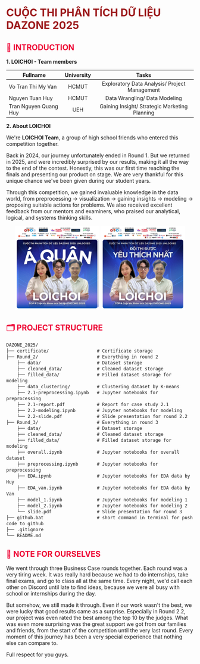 ## <h1><strong><a href="https://www.facebook.com/DAZONE.RCS" style="color:#9c191b; text-decoration:none; font-weight:bold;">CUỘC THI PHÂN TÍCH DỮ LIỆU DAZONE 2025</a></strong></h1>


## <h2><strong><span style="color:#ee0434; font-weight:bold">👋 INTRODUCTION</span></strong></h2>

**1. LOICHOI - Team members**

| Fullname              | University | Tasks                                         |
|-----------------------|:----------:|:---------------------------------------------:|
| Vo Tran Thi My Van    | HCMUT      | Exploratory Data Analysis/ Project Management |
| Nguyen Tuan Huy       | HCMUT      | Data Wrangling/ Data Modeling                 |
| Tran Nguyen Quang Huy | UEH        | Gaining Insight/ Strategic Marketing Planning |


**2. About LOICHOI**

  We're **LOICHOI Team**, a group of high school friends who entered this competition together.

  Back in 2024, our journey unfortunately ended in Round 1. But we returned in 2025, and were incredibly surprised by our results, making it all the way to the end of the contest. Honestly, this was our first time reaching the finals and presenting our product on stage. We are very thankful for this unique chance we've been given during our student years.

  Through this competition, we gained invaluable knowledge in the data world, from preprocessing &rarr; visualization &rarr; gaining insights &rarr; modeling &rarr; proposing suitable actions for problems. We also received excellent feedback from our mentors and examiners, who praised our analytical, logical, and systems thinking skills.

<p align="center">
  <img src="certificate/runner-up.jpg" width="45%" />
  <img src="certificate/favourite.jpg" width="45%" />
</p>


## <h2><strong><span style="color:#ee0434; font-weight:bold">🗂️ PROJECT STRUCTURE</span></strong></h2>

```
DAZONE_2025/
├── certificate/                  # Certificate storage
├── Round_2/                      # Everything in round 2
    ├── data/                     # Dataset storage
    ├── cleaned_data/             # Cleaned dataset storage
    ├── filled_data/              # Filled dataset storage for modeling
    ├── data_clustering/          # Clustering dataset by K-means 
    ├── 2.1-preprocessing.ipynb   # Jupyter notebooks for preprocessing
    ├── 2.1-report.pdf            # Report for case study 2.1
    ├── 2.2-modeling.ipynb        # Jupyter notebooks for modeling
    └── 2.2-slide.pdf             # Slide presentation for round 2.2
├── Round_3/                      # Everything in round 3
    ├── data/                     # Dataset storage
    ├── cleaned_data/             # Cleaned dataset storage
    ├── filled_data/              # Filled dataset storage for modeling
    ├── overall.ipynb             # Jupyter notebooks for overall dataset
    ├── preprocessing.ipynb       # Jupyter notebooks for preprocessing
    ├── EDA.ipynb                 # Jupyter notebooks for EDA data by Huy
    ├── EDA_van.ipynb             # Jupyter notebooks for EDA data by Van
    ├── model_1.ipynb             # Jupyter notebooks for modeling 1
    ├── model_2.ipynb             # Jupyter notebooks for modeling 2
    └── slide.pdf                 # Slide presentation for round 3
├── github.bat                    # short command in terminal for push code to github
├── .gitignore
└── README.md
```


## <h2><strong><span style="color:#ee0434; font-weight:bold">🌹 NOTE FOR OURSELVES</span></strong></h2>

  We went through three Business Case rounds together. Each round was a very tiring week. It was really hard because we had to do internships, take final exams, and go to class all at the same time. Every night, we'd call each other on Discord until late to find ideas, because we were all busy with school or internships during the day.

  But somehow, we still made it through. Even if our work wasn't the best, we were lucky that good results came as a surprise. Especially in Round 2.2, our project was even rated the best among the top 10 by the judges. What was even more surprising was the great support we got from our families and friends, from the start of the competition until the very last round. Every moment of this journey has been a very special experience that nothing else can compare to.

Full respect for you guys.
